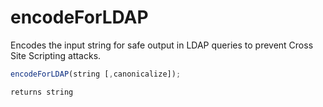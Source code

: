 # encodeForLDAP

Encodes the input string for safe output in LDAP queries to prevent Cross Site Scripting attacks.

```javascript
encodeForLDAP(string [,canonicalize]);
```

```javascript
returns string
```
